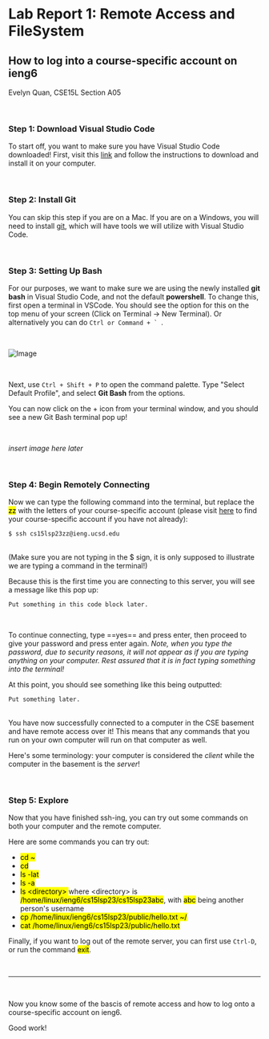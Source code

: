 
# Lab Report 1: Remote Access and FileSystem
## __How to log into a course-specific account on ieng6__
Evelyn Quan, CSE15L Section A05

<br/>

### Step 1: Download Visual Studio Code

To start off, you want to make sure you have Visual Studio Code downloaded! First, visit this [link](https://code.visualstudio.com/) and follow the instructions to download and install it on your computer.

<br/>

### Step 2: Install Git

You can skip this step if you are on a Mac. If you are on a Windows, you will need to install [git](https://gitforwindows.org/), which will have tools we will utilize with Visual Studio Code.

<br/>

### Step 3: Setting Up Bash

For our purposes, we want to make sure we are using the newly installed **git bash** in Visual Studio Code, and not the default **powershell**. To change this, first open a terminal in VSCode. You should see the option for this on the top menu of your screen (Click on Terminal → New Terminal). Or alternatively you can do ``Ctrl or Command + ` ``.

<br/>

![Image](https://drive.google.com/file/d/1nIHqSM2I0cg7RaM7BUR05KoqO5elErSV/view?usp=sharing)

<br/>

Next, use `Ctrl + Shift + P` to open the command palette. Type "Select Default Profile", and select **Git Bash** from the options.

You can now click on the + icon from your terminal window, and you should see a new Git Bash terminal pop up!

<br/>

*insert image here later*

<br/>

### Step 4: Begin Remotely Connecting

Now we can type the following command into the terminal, but replace the <mark>zz</mark> with the letters of your course-specific account (please visit [here](https://sdacs.ucsd.edu/~icc/index.php) to find your course-specific account if you have not already):
<br/>
```
$ ssh cs15lsp23zz@ieng.ucsd.edu
```
<br/>
(Make sure you are not typing in the $ sign, it is only supposed to illustrate we are typing a command in the terminal!)

Because this is the first time you are connecting to this server, you will see a message like this pop up:
<br/>
```
Put something in this code block later.
```
<br/>

To continue connecting, type ==yes== and press enter, then proceed to give your password and press enter again. *Note, when you type the password, due to security reasons, it will not appear as if you are typing anything on your computer. Rest assured that it is in fact typing something into the terminal!*

At this point, you should see something like this being outputted:
<br/>
```
Put something later.
```
<br/>
You have now successfully connected to a computer in the CSE basement and have remote access over it! This means that any commands that you run on your own computer will run on that computer as well.


Here's some terminology: your computer is considered the *client* while the computer in the basement is the *server*!

<br/>

### Step 5: Explore

Now that you have finished ssh-ing, you can try out some commands on both your computer and the remote computer.

Here are some commands you can try out:

- <mark>cd ~</mark>
- <mark>cd</mark>
- <mark>ls -lat</mark>
- <mark>ls -a</mark>
- <mark>ls \<directory> </mark> where \<directory> is <mark>/home/linux/ieng6/cs15lsp23/cs15lsp23abc</mark>, with <mark>abc</mark> being another person's username
- <mark>cp /home/linux/ieng6/cs15lsp23/public/hello.txt ~/</mark>
- <mark>cat /home/linux/ieng6/cs15lsp23/public/hello.txt</mark>
 
Finally, if you want to log out of the remote server, you can first use `Ctrl-D`, or run the command <mark>exit</mark>.
 
<br/>
 
---
<br/>
 
Now you know some of the bascis of remote access and how to log onto a course-specific account on ieng6.

Good work!
